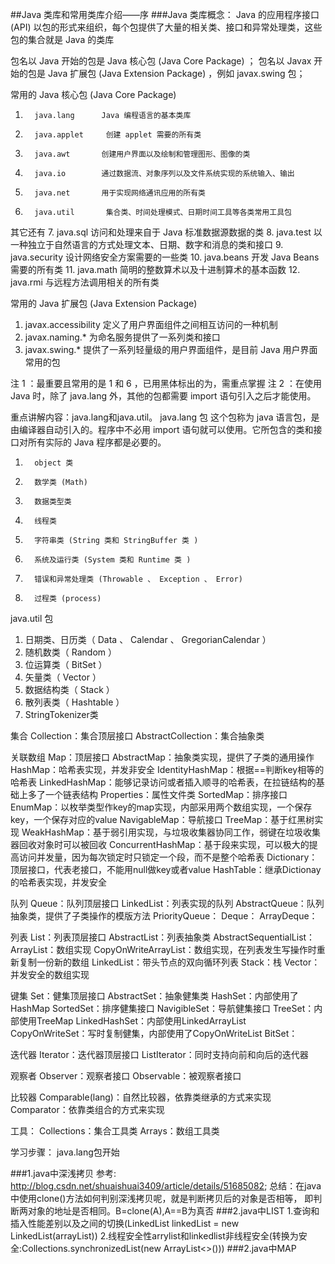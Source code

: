 ##Java 类库和常用类库介绍——序
###Java 类库概念： 
    Java 的应用程序接口 (API) 以包的形式来组织，每个包提供了大量的相关类、接口和异常处理类，这些包的集合就是 Java 的类库
 
包名以 Java 开始的包是 Java 核心包 (Java Core Package) ；
包名以 Javax 开始的包是 Java 扩展包 (Java Extension Package) ，例如 javax.swing 包；
 
常用的 Java 核心包 (Java Core Package)
1.       java.lang      Java 编程语言的基本类库
2.       java.applet     创建 applet 需要的所有类
3.       java.awt       创建用户界面以及绘制和管理图形、图像的类
4.       java.io        通过数据流、对象序列以及文件系统实现的系统输入、输出
5.       java.net       用于实现网络通讯应用的所有类
6.       java.util       集合类、时间处理模式、日期时间工具等各类常用工具包
其它还有
7.       java.sql        访问和处理来自于 Java 标准数据源数据的类
8.       java.test       以一种独立于自然语言的方式处理文本、日期、数字和消息的类和接口
9.       java.security    设计网络安全方案需要的一些类
10.   java.beans     开发 Java Beans 需要的所有类
11.   java.math      简明的整数算术以及十进制算术的基本函数
12.   java.rmi       与远程方法调用相关的所有类
 
常用的 Java 扩展包 (Java Extension Package)
1.  javax.accessibility  定义了用户界面组件之间相互访问的一种机制
2.  javax.naming.*     为命名服务提供了一系列类和接口
3.  javax.swing.*       提供了一系列轻量级的用户界面组件，是目前 Java 用户界面常用的包
 
 
注 1 ：最重要且常用的是 1 和 6 ，已用黑体标出的为，需重点掌握
注 2 ：在使用 Java 时，除了 java.lang 外，其他的包都需要 import 语句引入之后才能使用。
 

重点讲解内容：java.lang和java.util。
java.lang 包
这个包称为 java 语言包，是由编译器自动引入的。程序中不必用 import 语句就可以使用。它所包含的类和接口对所有实际的 Java 程序都是必要的。
1.       object 类
2.       数学类 (Math)
3.       数据类型类
4.       线程类
5.       字符串类 (String 类和 StringBuffer 类 )
6.       系统及运行类 (System 类和 Runtime 类 )
7.       错误和异常处理类 (Throwable 、 Exception 、 Error)
8.       过程类 (process)
 
 
java.util 包
1. 日期类、日历类（ Data 、 Calendar 、 GregorianCalendar ）
2. 随机数类（ Random ）
3. 位运算类（ BitSet ）
4. 矢量类（ Vector ）
5. 数据结构类（ Stack ）
6. 散列表类（ Hashtable ）
7. StringTokenizer类


集合
Collection：集合顶层接口
AbstractCollection：集合抽象类

关联数组
Map：顶层接口
AbstractMap：抽象类实现，提供了子类的通用操作
HashMap：哈希表实现，并发非安全
IdentityHashMap：根据==判断key相等的哈希表
LinkedHashMap：能够记录访问或者插入顺寻的哈希表，在拉链结构的基础上多了一个链表结构
Properties：属性文件类
SortedMap：排序接口
EnumMap：以枚举类型作key的map实现，内部采用两个数组实现，一个保存key，一个保存对应的value
NavigableMap：导航接口
TreeMap：基于红黑树实现
WeakHashMap：基于弱引用实现，与垃圾收集器协同工作，弱键在垃圾收集器回收对象时可以被回收
ConcurrentHashMap：基于段来实现，可以极大的提高访问并发量，因为每次锁定时只锁定一个段，而不是整个哈希表
Dictionary：顶层接口，代表老接口，不能用null做key或者value
HashTable：继承Dictionay的哈希表实现，并发安全

队列
Queue：队列顶层接口
LinkedList：列表实现的队列
AbstractQueue：队列抽象类，提供了子类操作的模版方法
PriorityQueue：
Deque：
ArrayDeque：

列表
List：列表顶层接口
AbstractList：列表抽象类
AbstractSequentialList：
ArrayList：数组实现
CopyOnWriteArrayList：数组实现，在列表发生写操作时重新复制一份新的数组
LinkedList：带头节点的双向循环列表
Stack：栈
Vector：并发安全的数组实现

键集
Set：健集顶层接口
AbstractSet：抽象健集类
HashSet：内部使用了HashMap
SortedSet：排序健集接口
NavigibleSet：导航健集接口
TreeSet：内部使用TreeMap
LinkedHashSet：内部使用LinkedArrayList
CopyOnWriteSet：写时复制健集，内部使用了CopyOnWriteList
BitSet：

迭代器
Iterator：迭代器顶层接口
ListIterator：同时支持向前和向后的迭代器

观察者
Observer：观察者接口
Observable：被观察者接口

比较器
Comparable(lang)：自然比较器，依靠类继承的方式来实现
Comparator：依靠类组合的方式来实现

工具：
Collections：集合工具类
Arrays：数组工具类


学习步骤：
java.lang包开始


###1.java中深浅拷贝
    参考: http://blog.csdn.net/shuaishuai3409/article/details/51685082;
    总结：在java中使用clone()方法如何判别深浅拷贝呢，就是判断拷贝后的对象是否相等，
    即判断两对象的地址是否相同。B=clone(A),A==B为真否
###2.java中LIST
    1.查询和插入性能差别以及之间的切换(LinkedList linkedList = new LinkedList(arrayList))
    2.线程安全性arrylist和linkedlist非线程安全(转换为安全:Collections.synchronizedList(new ArrayList<>()))
###2.java中MAP
    